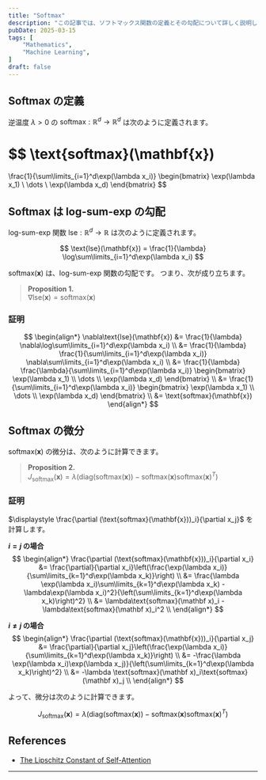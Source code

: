 ```yaml
---
title: "Softmax"
description: "この記事では、ソフトマックス関数の定義とその勾配について詳しく説明します。"
pubDate: 2025-03-15
tags: [
    "Mathematics",
    "Machine Learning",
]
draft: false
---
```



## Softmax の定義

逆温度 $\lambda>0$ の $\text{softmax}:\mathbb R^d\to\mathbb R^d$ は次のように定義されます。

$$
\text{softmax}(\mathbf{x})
=
\frac{1}{\sum\limits_{i=1}^d\exp(\lambda x_i)}
\begin{bmatrix}
\exp(\lambda x_1) \\
\dots \\
\exp(\lambda x_d)
\end{bmatrix}
$$

## Softmax は log-sum-exp の勾配

log-sum-exp 関数 $\text{lse}:\mathbb R^d\to\mathbb R$ は次のように定義されます。

$$
\text{lse}(\mathbf{x}) = \frac{1}{\lambda} \log\sum\limits_{i=1}^d\exp(\lambda x_i)
$$

$\text{softmax}(\mathbf{x})$ は、log-sum-exp 関数の勾配です。
つまり、次が成り立ちます。

> **Proposition 1.** <br>
> $\nabla\text{lse}(\mathbf{x}) = \text{softmax}(\mathbf{x})$

### 証明

$$
\begin{align*}
\nabla\text{lse}(\mathbf{x})
&= \frac{1}{\lambda} \nabla\log\sum\limits_{i=1}^d\exp(\lambda x_i) \\
&= \frac{1}{\lambda} \frac{1}{\sum\limits_{i=1}^d\exp(\lambda x_i)} \nabla\sum\limits_{i=1}^d\exp(\lambda x_i) \\
&= \frac{1}{\lambda} \frac{\lambda}{\sum\limits_{i=1}^d\exp(\lambda x_i)} \begin{bmatrix} \exp(\lambda x_1) \\ \dots \\ \exp(\lambda x_d) \end{bmatrix} \\
&= \frac{1}{\sum\limits_{i=1}^d\exp(\lambda x_i)} \begin{bmatrix} \exp(\lambda x_1) \\ \dots \\ \exp(\lambda x_d) \end{bmatrix} \\
&= \text{softmax}(\mathbf{x})
\end{align*}
$$

## Softmax の微分

$\text{softmax}(\mathbf{x})$ の微分は、次のように計算できます。

> **Proposition 2.** <br>
> $J_{\text{softmax}}(\mathbf{x}) = \lambda(\text{diag}(\text{softmax}(\mathbf{x})) - \text{softmax}(\mathbf{x})\text{softmax}(\mathbf{x})^T)$

### 証明

$\displaystyle \frac{\partial (\text{softmax}(\mathbf{x}))_i}{\partial x_j}$ を計算します。

**$i = j$ の場合**
$$
\begin{align*}
\frac{\partial (\text{softmax}(\mathbf{x}))_i}{\partial x_i}
&= \frac{\partial}{\partial x_i}\left(\frac{\exp(\lambda x_i)}{\sum\limits_{k=1}^d\exp(\lambda x_k)}\right) \\
&= \frac{\lambda \exp(\lambda x_i)\sum\limits_{k=1}^d\exp(\lambda x_k) - \lambda\exp(\lambda x_i)^2}{\left(\sum\limits_{k=1}^d\exp(\lambda x_k)\right)^2} \\
&= \lambda\text{softmax}(\mathbf x)_i - \lambda\text{softmax}(\mathbf x)_i^2 \\
\end{align*}
$$

**$i \neq j$ の場合**
$$
\begin{align*}
\frac{\partial (\text{softmax}(\mathbf{x}))_i}{\partial x_j}
&= \frac{\partial}{\partial x_j}\left(\frac{\exp(\lambda x_i)}{\sum\limits_{k=1}^d\exp(\lambda x_k)}\right) \\
&= -\frac{\lambda \exp(\lambda x_i)\exp(\lambda x_j)}{\left(\sum\limits_{k=1}^d\exp(\lambda x_k)\right)^2} \\
&= -\lambda \text{softmax}(\mathbf x)_i\text{softmax}(\mathbf x)_j \\
\end{align*}
$$

よって、微分は次のように計算できます。

$$
J_{\text{softmax}}(\mathbf{x}) = \lambda(\text{diag}(\text{softmax}(\mathbf{x})) - \text{softmax}(\mathbf{x})\text{softmax}(\mathbf{x})^T)
$$

## References

- [The Lipschitz Constant of Self-Attention](https://proceedings.mlr.press/v139/kim21i/kim21i.pdf)

---
